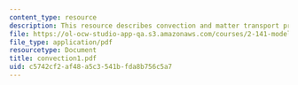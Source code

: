 ```yaml
---
content_type: resource
description: This resource describes convection and matter transport processes.
file: https://ol-ocw-studio-app-qa.s3.amazonaws.com/courses/2-141-modeling-and-simulation-of-dynamic-systems-fall-2006/c5742cf2af48a5c3541bfda8b756c5a7_convection1.pdf
file_type: application/pdf
resourcetype: Document
title: convection1.pdf
uid: c5742cf2-af48-a5c3-541b-fda8b756c5a7
---
```

